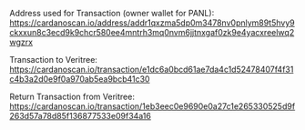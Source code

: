 Address used for Transaction (owner wallet for PANL): 
https://cardanoscan.io/address/addr1qxzma5dp0m3478nv0pnlym89t5hvy9ckxxun8c3ecd9k9chcr580ee4mntrh3mq0nvm6jjtnxgaf0zk9e4yacxreelwq2wgzrx

Transaction to Veritree: 
https://cardanoscan.io/transaction/e1dc6a0bcd61ae7da4c1d52478407f4f31c4b3a2d0e9f0a970ab5ea9bcb41c30

Return Transaction from Veritree:
https://cardanoscan.io/transaction/1eb3eec0e9690e0a27c1e265330525d9f263d57a78d85f136877533e09f34a16
